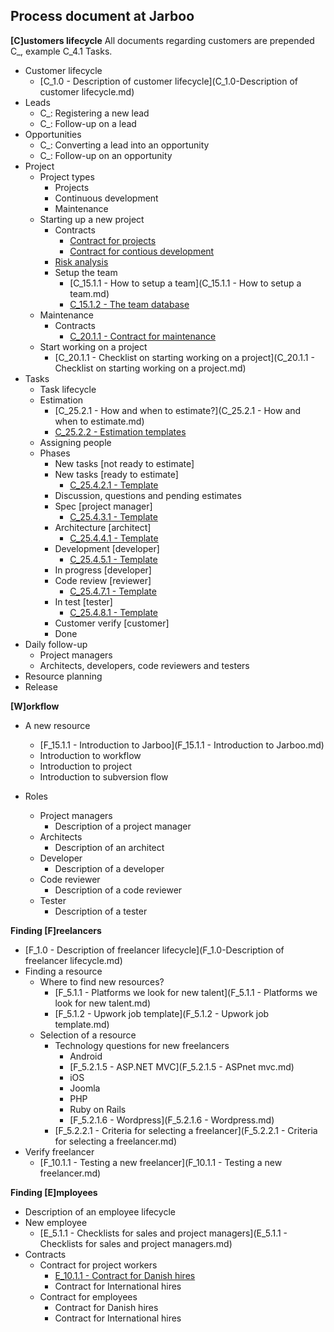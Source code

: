 Process document at Jarboo
--------------------------

**[C]ustomers lifecycle** 
All documents regarding customers are prepended C_, example C_4.1 Tasks. 

 - Customer lifecycle
	 - [C_1.0 - Description of customer lifecycle](C_1.0-Description of customer lifecycle.md)
 - Leads
	 - C_: Registering a new lead
	 - C_: Follow-up on a lead
 - Opportunities
	 - C_: Converting a lead into an opportunity 
	 - C_: Follow-up on an opportunity
 - Project
 	 - Project types
		 - Projects
		 - Continuous development
		 - Maintenance
	 - Starting up a new project
		 - Contracts
	     	-	[Contract for projects](https://docs.google.com/document/d/1yzMxFjNmyVuYvhjKl9JAPY5PJw4uyfa0z6Y3TBnjVv4/edit)
	     	-	[Contract for contious development](https://docs.google.com/document/d/1ODO_nuN6ugVhr4OOV9h7zHePRFlIFVJHrzA2pAhWgJw/edit)
	      - [Risk analysis](https://docs.google.com/a/jarboo.com/spreadsheets/d/1rmwNK6t1gWMZjQQYN62aaZx6XJ46Ic22HKD3AyHuaIQ/edit?usp=drive_web)
	      - Setup the team
	  	     - [C_15.1.1 - How to setup a team](C_15.1.1 - How to setup a team.md)
	  	     - [C_15.1.2 - The team database](https://docs.google.com/spreadsheets/d/1iMBE4RDVq6SeZAGZ268X_FbVldlyAxSb5JGh0cn6H-4/edit#gid=225165076)
     - Maintenance
		 - Contracts
	     	-	[C_20.1.1 - Contract for maintenance](https://docs.google.com/a/jarboo.com/document/d/1xRm9sxsZ8-yqSujUksJ4BLVPxPjBcZV_v8qKFcClmu8/edit?usp=sharing)
	 - Start working on a project
	  	 - [C_20.1.1 - Checklist on starting working on a project](C_20.1.1 - Checklist on starting working on a project.md)
 - Tasks
	 - Task lifecycle
	 - Estimation
	 	- [C_25.2.1 - How and when to estimate?](C_25.2.1 - How and when to estimate.md)
	 	- [C_25.2.2 - Estimation templates](https://docs.google.com/a/jarboo.com/spreadsheets/d/1U-7aFyOT82NEt6BAB-ByhOXjfPxxASx8XuF0ccsUXnw/edit?usp=sharing)
	 - Assigning people
	 - Phases
	 	- New tasks [not ready to estimate]
	 	- New tasks [ready to estimate]
	 		- [C_25.4.2.1 - Template](https://trello.com/c/mqQGMdiO/11-template)
	 	- Discussion, questions and pending estimates
	 	- Spec [project manager]
	 		- [C_25.4.3.1 - Template](https://trello.com/c/2puSnp95/2-template)
	 	- Architecture [architect]
	 		- [C_25.4.4.1 - Template](https://trello.com/c/nMTuK7hV/1-template)
	 	- Development [developer]
	 		- [C_25.4.5.1 - Template](https://trello.com/c/TG2szRlA/3-template)
	 	- In progress [developer]
	 	- Code review [reviewer]
	 		- [C_25.4.7.1 - Template](https://trello.com/c/UvsbU5WE/4-template)
	 	- In test [tester]
	 		- [C_25.4.8.1 - Template](https://trello.com/c/QvyoHh0N/5-template)
	 	- Customer verify [customer]
	 	- Done
 - Daily follow-up
 	  - Project managers
 	  - Architects, developers, code reviewers and testers
 - Resource planning
 - Release

**[W]orkflow**
 
 - A new resource
	 - [F_15.1.1 - Introduction to Jarboo](F_15.1.1 - Introduction to Jarboo.md)
	 - Introduction to workflow
	 - Introduction to project
	 - Introduction to subversion flow

 - Roles
     - Project managers
         - Description of a project manager
     - Architects
     	- Description of an architect
 	 - Developer
 	 	- Description of a developer
 	 - Code reviewer
 	 	- Description of a code reviewer
	 - Tester
	 	- Description of a tester


**Finding [F]reelancers**

 - [F_1.0 - Description of freelancer lifecycle](F_1.0-Description of freelancer lifecycle.md)
 - Finding a resource
 	- Where to find new resources?
 		- [F_5.1.1 - Platforms we look for new talent](F_5.1.1 - Platforms we look for new talent.md)
 		- [F_5.1.2 - Upwork job template](F_5.1.2 - Upwork job template.md)
 	- Selection of a resource
 		- Technology questions for new freelancers
 			- Android
 			- [F_5.2.1.5 - ASP.NET MVC](F_5.2.1.5 - ASPnet mvc.md)
			- iOS 
			- Joomla
			- PHP
 			- Ruby on Rails
 			- [F_5.2.1.6 - Wordpress](F_5.2.1.6 - Wordpress.md)
 		- [F_5.2.2.1 - Criteria for selecting a freelancer](F_5.2.2.1 - Criteria for selecting a freelancer.md)
 - Verify freelancer
    - [F_10.1.1 - Testing a new freelancer](F_10.1.1 - Testing a new freelancer.md)

**Finding [E]mployees**

- Description of an employee lifecycle
- New employee
	- [E_5.1.1 - Checklists for sales and project managers](E_5.1.1 - Checklists for sales and project managers.md)
- Contracts
	- Contract for project workers
		- [E_10.1.1 - Contract for Danish hires](https://docs.google.com/a/jarboo.com/document/d/1s3Z1ZG86yH89LhQuEiJuHaGbN-sfgZ-GfGQHZnUkPtw/edit?usp=sharing)
		- Contract for International hires
	- Contract for employees
		- Contract for Danish hires
		- Contract for International hires
		